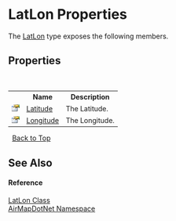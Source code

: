 # LatLon Properties
 

The <a href="T_AirMapDotNet_LatLon">LatLon</a> type exposes the following members.


## Properties
&nbsp;<table><tr><th></th><th>Name</th><th>Description</th></tr><tr><td>![Public property](media/pubproperty.gif "Public property")</td><td><a href="P_AirMapDotNet_LatLon_Latitude">Latitude</a></td><td>
The Latitude.</td></tr><tr><td>![Public property](media/pubproperty.gif "Public property")</td><td><a href="P_AirMapDotNet_LatLon_Longitude">Longitude</a></td><td>
The Longitude.</td></tr></table>&nbsp;
<a href="#latlon-properties">Back to Top</a>

## See Also


#### Reference
<a href="T_AirMapDotNet_LatLon">LatLon Class</a><br /><a href="N_AirMapDotNet">AirMapDotNet Namespace</a><br />
